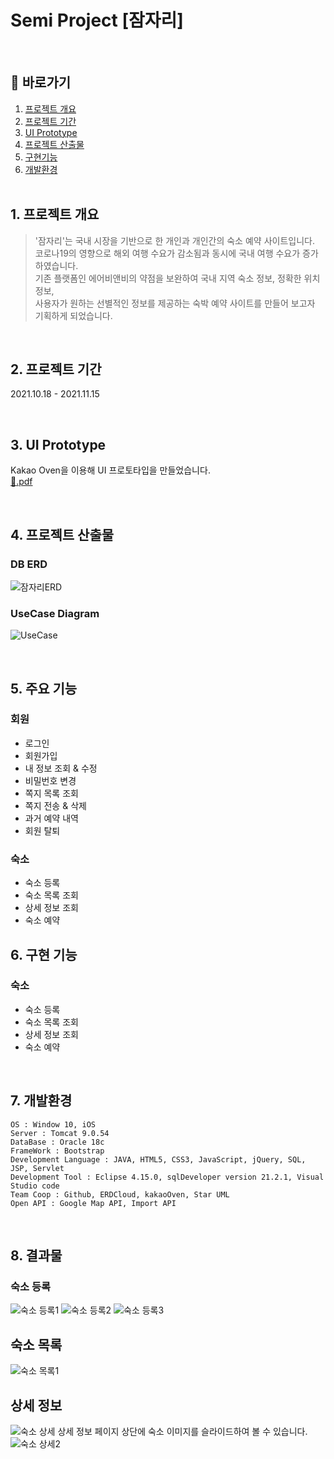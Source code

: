 # Semi Project [잠자리]
<br>

## 🔎 바로가기
1. [프로젝트 개요](https://github.com/elilly00/Odonata#1-%ED%94%84%EB%A1%9C%EC%A0%9D%ED%8A%B8-%EA%B0%9C%EC%9A%94) <br>
2. [프로젝트 기간](https://github.com/elilly00/Odonata#2-%ED%94%84%EB%A1%9C%EC%A0%9D%ED%8A%B8-%EA%B8%B0%EA%B0%84) <br>
3. [UI Prototype](https://github.com/elilly00/Odonata#3-ui-prototype) <br>
4. [프로젝트 산출물](https://github.com/elilly00/Odonata#4-db-erd) <br>
5. [구현기능](https://github.com/elilly00/Odonata#5-%EA%B5%AC%ED%98%84%EA%B8%B0%EB%8A%A5) <br>
6. [개발환경](https://github.com/elilly00/Odonata#6-%EA%B0%9C%EB%B0%9C%ED%99%98%EA%B2%BD)
<br><br>

## 1. 프로젝트 개요
> '잠자리'는 국내 시장을 기반으로 한 개인과 개인간의 숙소 예약 사이트입니다. <br> 
코로나19의 영향으로 해외 여행 수요가 감소됨과 동시에 국내 여행 수요가 증가하였습니다. <br> 
기존 플랫폼인 에어비앤비의 약점을 보완하여 국내 지역 숙소 정보, 정확한 위치 정보, <br> 
사용자가 원하는 선별적인 정보를 제공하는 숙박 예약 사이트를 만들어 보고자 기획하게 되었습니다.
<br>

## 2. 프로젝트 기간
2021.10.18 - 2021.11.15

<br>

## 3. UI Prototype
Kakao Oven을 이용해 UI 프로토타입을 만들었습니다.<br>
[:floppy_disk:.pdf](https://github.com/Cwonseok/Odonata/files/7986646/UI.Prototype.pdf)

<br>

## 4. 프로젝트 산출물
### DB ERD
![잠자리ERD](https://user-images.githubusercontent.com/90914001/152160371-dd5a336b-6e87-4ec2-9ee8-927770c44c89.png)
### UseCase Diagram
![UseCase](https://user-images.githubusercontent.com/90914001/161914415-dd4857c1-5cf8-4465-aaa4-2104b4e2c61e.PNG)

<br>

## 5. 주요 기능
### 회원
- 로그인
- 회원가입
- 내 정보 조회 & 수정
- 비밀번호 변경
- 쪽지 목록 조회
- 쪽지 전송 & 삭제
- 과거 예약 내역
- 회원 탈퇴

### 숙소
- 숙소 등록
- 숙소 목록 조회
- 상세 정보 조회
- 숙소 예약

## 6. 구현 기능
### 숙소
- 숙소 등록
- 숙소 목록 조회
- 상세 정보 조회
- 숙소 예약

<br>

## 7. 개발환경
```
OS : Window 10, iOS
Server : Tomcat 9.0.54
DataBase : Oracle 18c
FrameWork : Bootstrap
Development Language : JAVA, HTML5, CSS3, JavaScript, jQuery, SQL, JSP, Servlet
Development Tool : Eclipse 4.15.0, sqlDeveloper version 21.2.1, Visual Studio code
Team Coop : Github, ERDCloud, kakaoOven, Star UML
Open API : Google Map API, Import API 
```

<br>

## 8. 결과물
### 숙소 등록
![숙소 등록1](https://user-images.githubusercontent.com/90914001/176836593-fa22fb95-b14a-4264-89fd-02365298264b.PNG)
![숙소 등록2](https://user-images.githubusercontent.com/90914001/176836608-1d2e85ef-80c0-499a-9ecf-2018769aa06e.PNG)
![숙소 등록3](https://user-images.githubusercontent.com/90914001/176836614-0bec7d64-753a-4e3d-a732-484a71d5c8dd.PNG)

## 숙소 목록
![숙소 목록1](https://user-images.githubusercontent.com/90914001/176836702-a73dcebf-2b0b-4890-ab08-164dc230265d.PNG)

## 상세 정보
![숙소 상세](https://user-images.githubusercontent.com/90914001/176836728-8fa0ed49-2da3-4f54-8a4d-2980018ee81c.PNG)
상세 정보 페이지 상단에 숙소 이미지를 슬라이드하여 볼 수 있습니다.
![숙소 상세2](https://user-images.githubusercontent.com/90914001/176836734-427569d8-3f7f-4a42-8d82-92282229986f.PNG)

